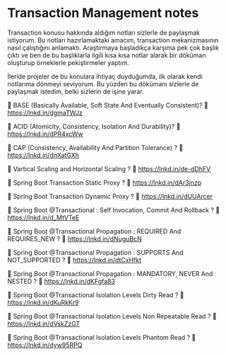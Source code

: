# Transaction Management notes

Transaction konusu hakkında aldığım notları sizlerle de paylaşmak istiyorum. Bu notları hazırlamaktaki amacım, transaction mekanizmasının nasıl çalıştığını anlamaktı. Araştırmaya başladıkça karşıma pek çok başlık çıktı ve ben de bu başlıklarla ilgili kısa kısa notlar alarak bir döküman oluşturup örneklerle pekiştirmeler yaptım.

İleride projeler de bu konulara ihtiyaç duyduğumda, ilk olarak kendi notlarıma dönmeyi seviyorum. Bu yüzden bu dökümanı sizlerle de paylaşmak istedim, belki sizlerin de işine yarar.

📌 BASE (Basically Available, Soft State And Eventually Consistent)?
🔗 https://lnkd.in/dgmaTWJz

📌 ACID (Atomicity, Consistency, Isolation And Durability)? 
🔗 https://lnkd.in/dPR4xcWw

📌 CAP (Consistency, Availability And Partition Tolerance) ?
🔗 https://lnkd.in/dnXatGXh

📌 Vartical Scaling and Horizontal Scaling ?
🔗 https://lnkd.in/de-dDhFV

📌 Spring Boot Transaction Static Proxy ? 
🔗 https://lnkd.in/dAr3jnzp

📌 Spring Boot Transaction Dynamic Proxy ?
🔗 https://lnkd.in/dUUArcer

📌 Spring Boot @Transactional : Self Invocation, Commit And Rollback ?
🔗 https://lnkd.in/d_MtVTeE

📌 Spring Boot @Transactional Propagation : REQUIRED And REQUIRES_NEW ?
🔗 https://lnkd.in/dNuguBcN

📌 Spring Boot @Transactional Propagation : SUPPORTS And NOT_SUPPORTED ?
🔗 https://lnkd.in/dtCxHfkt

📌 Spring Boot @Transactional Propagation : MANDATORY, NEVER And NESTED ?
🔗 https://lnkd.in/dKFgfa83

📌 Spring Boot @Transactional Isolation Levels Dirty Read ?
🔗 https://lnkd.in/dKuRkKr9

📌 Spring Boot @Transactional Isolation Levels Non Repeatable Read ?
🔗 https://lnkd.in/dVskZzGT

📌 Spring Boot @Transactional Isolation Levels Phantom Read ?
🔗 https://lnkd.in/dyw95RPQ